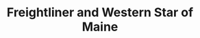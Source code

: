---
title: "Freightliner and Western Star of Maine"
url: /westbrook/freightliner-and-western-star-of-maine/
shop: car
---